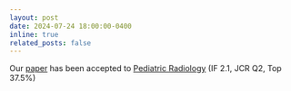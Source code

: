 ```yaml
---
layout: post
date: 2024-07-24 18:00:00-0400
inline: true
related_posts: false
---
```


Our [paper](https://link.springer.com/article/10.1007/s00247-024-05999-1) has been accepted to [Pediatric Radiology](https://link.springer.com/journal/247) (IF 2.1, JCR Q2, Top 37.5%)